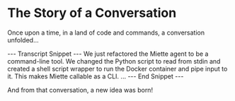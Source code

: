 # The Story of a Conversation

Once upon a time, in a land of code and commands, a conversation unfolded...

--- Transcript Snippet ---
We just refactored the Miette agent to be a command-line tool. We changed the Python script to read from stdin and created a shell script wrapper to run the Docker container and pipe input to it. This makes Miette callable as a CLI.
...
--- End Snippet ---

And from that conversation, a new idea was born!